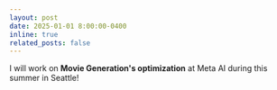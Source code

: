 ```yaml
---
layout: post
date: 2025-01-01 8:00:00-0400
inline: true
related_posts: false
---
```

 <!-- <img src="./assets/img/Meta-Logo.png" alt="Meta Logo" style="width:70px;"> -->
I will work on **Movie Generation's optimization** at Meta AI during this summer in Seattle!


